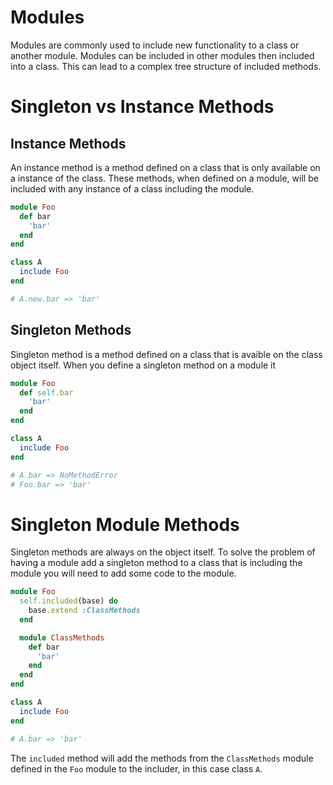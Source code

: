 # Modules
Modules are commonly used to include new functionality to a class or another module.
Modules can be included in other modules then included into a class.
This can lead to a complex tree structure of included methods.

# Singleton vs Instance Methods

## Instance Methods
An instance method is a method defined on a class that is only available on a instance of the class.
These methods, when defined on a module, will be included with any instance of a class including the module.

```ruby
module Foo
  def bar
    'bar'
  end
end

class A
  include Foo
end

# A.new.bar => 'bar'
```

## Singleton Methods
Singleton method is a method defined on a class that is avaible on the class object itself.
When you define a singleton method on a module it

```ruby
module Foo
  def self.bar
    'bar'
  end
end

class A
  include Foo
end

# A.bar => NoMethodError
# Foo.bar => 'bar'
```

# Singleton Module Methods
Singleton methods are always on the object itself.
To solve the problem of having a module add a singleton method to a class that is including the module you will need to add some code to the module.

```ruby
module Foo
  self.included(base) do
    base.extend :ClassMethods
  end

  module ClassMethods
    def bar
      'bar'
    end
  end
end

class A
  include Foo
end

# A.bar => 'bar'
```

The `included` method will add the methods from the `ClassMethods` module defined in the `Foo` module to the includer, in this case class `A`.

